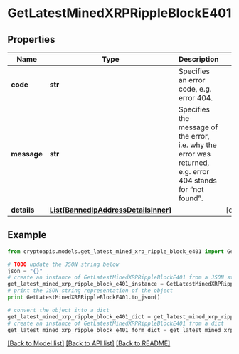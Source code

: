# GetLatestMinedXRPRippleBlockE401


## Properties
Name | Type | Description | Notes
------------ | ------------- | ------------- | -------------
**code** | **str** | Specifies an error code, e.g. error 404. | 
**message** | **str** | Specifies the message of the error, i.e. why the error was returned, e.g. error 404 stands for “not found”. | 
**details** | [**List[BannedIpAddressDetailsInner]**](BannedIpAddressDetailsInner.md) |  | [optional] 

## Example

```python
from cryptoapis.models.get_latest_mined_xrp_ripple_block_e401 import GetLatestMinedXRPRippleBlockE401

# TODO update the JSON string below
json = "{}"
# create an instance of GetLatestMinedXRPRippleBlockE401 from a JSON string
get_latest_mined_xrp_ripple_block_e401_instance = GetLatestMinedXRPRippleBlockE401.from_json(json)
# print the JSON string representation of the object
print GetLatestMinedXRPRippleBlockE401.to_json()

# convert the object into a dict
get_latest_mined_xrp_ripple_block_e401_dict = get_latest_mined_xrp_ripple_block_e401_instance.to_dict()
# create an instance of GetLatestMinedXRPRippleBlockE401 from a dict
get_latest_mined_xrp_ripple_block_e401_form_dict = get_latest_mined_xrp_ripple_block_e401.from_dict(get_latest_mined_xrp_ripple_block_e401_dict)
```
[[Back to Model list]](../README.md#documentation-for-models) [[Back to API list]](../README.md#documentation-for-api-endpoints) [[Back to README]](../README.md)


